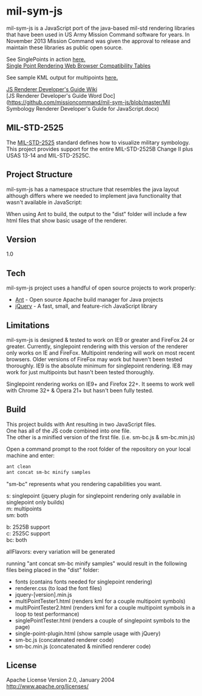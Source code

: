 mil-sym-js
=========
mil-sym-js is a JavaScript port of the java-based mil-std rendering libraries that have been used in US Army Mission Command software for years.  In November 2013 Mission Command was given the approval to release and maintain these libraries as public open source. 

See SinglePoints in action [here.](http://mil-sym-js.spinelli.cloudbees.net/singlePointTester.html)  
[Single Point Rendering Web Browser Compatibility Tables](https://github.com/missioncommand/mil-sym-js/blob/master/Browser%20Compatibility.md)

See sample KML output for multipoints [here.](http://mil-sym-js.spinelli.cloudbees.net/multiPointTester1.html)  

[JS Renderer Developer's Guide Wiki](https://github.com/missioncommand/mil-sym-js/wiki/Developer's-Guide)  
[JS Renderer Developer's Guide Word Doc](https://github.com/missioncommand/mil-sym-js/blob/master/Mil Symbology Renderer Developer's Guide for JavaScript.docx)  

MIL-STD-2525
-----------
The [MIL-STD-2525] standard defines how to visualize military symbology.  This project provides support for the entire MIL-STD-2525B Change II plus USAS 13-14 and MIL-STD-2525C.  

Project Structure
--------------
mil-sym-js has a namespace structure that resembles the java layout although differs where we needed to implement java functionality that wasn't available in JavaScript:
 
When using Ant to build, the output to the "dist" folder will include a few html files that show basic usage of the renderer.

Version
--------------

1.0

Tech
--------------

mil-sym-js project uses a handful of open source projects to work properly:

* [Ant] - Open source Apache build manager for Java projects
* [jQuery] - A fast, small, and feature-rich JavaScript library 

Limitations
--------------
mil-sym-js is designed & tested to work on IE9 or greater and FireFox 24 or greater.
Currently, singlepoint rendering with this version of the renderer only works on IE and FireFox.
Multipoint rendering will work on most recent browsers.
Older versions of FireFox may work but haven't been tested thoroughly.
IE9 is the absolute minimum for singlepoint rendering.
IE8 may work for just multipoints but hasn't been tested thoroughly.

Singlepoint rendering works on IE9+ and Firefox 22+.  It seems to work well with Chrome 32+ & Opera 21+ but hasn't been fully tested.


Build
--------------
This project builds with Ant resulting in two JavaScript files.  
One has all of the JS code combined into one file.  
The other is a minified version of the first file. (i.e. sm-bc.js & sm-bc.min.js)

Open a command prompt to the root folder of the repository on your local machine and enter:
```sh
ant clean
ant concat sm-bc minify samples

```

"sm-bc" represents what you rendering capabilities you want.

s: singlepoint (jquery plugin for singlepoint rendering only available in singlepoint only builds)  
m: multipoints  
sm: both  

b: 2525B support  
c: 2525C support  
bc: both  

allFlavors: every variation will be generated

running "ant concat sm-bc minify samples" would result in the following files being placed in the "dist" folder:  
- fonts (contains fonts needed for singlepoint rendering)  
- renderer.css (to load the font files)  
- jquery-[version].min.js  
- multiPointTester1.html (renders kml for a couple multipoint symbols)  
- multiPointTester2.html (renders kml for a couple multipoint symbols in a loop to test performance)  
- singlePointTester.html (renders a couple of singlepoint symbols to the page)  
- single-point-plugin.html (show sample usage with jQuery)  
- sm-bc.js (concatenated renderer code)  
- sm-bc.min.js (concatenated & minified renderer code)  

License
----

Apache License
Version 2.0, January 2004
http://www.apache.org/licenses/

  [Ant]: http://ant.apache.org/
  [jQuery]: http://jQuery.com
  [MIL-STD-2525]:http://www.everyspec.com/MIL-STD/MIL-STD-2000-2999/MIL-STD-2525_20727/
  
    
